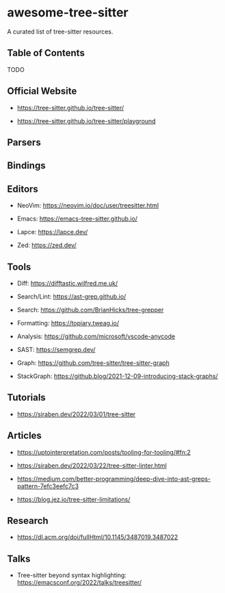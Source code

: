 # awesome-tree-sitter

A curated list of tree-sitter resources.

## Table of Contents

TODO

## Official Website

* https://tree-sitter.github.io/tree-sitter/

* https://tree-sitter.github.io/tree-sitter/playground


## Parsers

## Bindings

## Editors

* NeoVim: https://neovim.io/doc/user/treesitter.html

* Emacs: https://emacs-tree-sitter.github.io/

* Lapce: https://lapce.dev/

* Zed: https://zed.dev/

## Tools

* Diff: https://difftastic.wilfred.me.uk/

* Search/Lint: https://ast-grep.github.io/

* Search: https://github.com/BrianHicks/tree-grepper

* Formatting: https://topiary.tweag.io/

* Analysis: https://github.com/microsoft/vscode-anycode

* SAST: https://semgrep.dev/

* Graph: https://github.com/tree-sitter/tree-sitter-graph

* StackGraph: https://github.blog/2021-12-09-introducing-stack-graphs/

## Tutorials

* https://siraben.dev/2022/03/01/tree-sitter

## Articles


* https://uptointerpretation.com/posts/tooling-for-tooling/#fn:2

* https://siraben.dev/2022/03/22/tree-sitter-linter.html

* https://medium.com/better-programming/deep-dive-into-ast-greps-pattern-7efc3eefc7c3

* https://blog.jez.io/tree-sitter-limitations/

## Research

* https://dl.acm.org/doi/fullHtml/10.1145/3487019.3487022

## Talks

*  Tree-sitter beyond syntax highlighting: https://emacsconf.org/2022/talks/treesitter/
